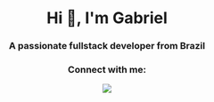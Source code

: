 <h1 align="center">Hi 👋, I'm Gabriel</h1>
<h3 align="center">A passionate fullstack developer from Brazil</h3>

<h3 align="center">Connect with me:</h3>
<p align="center">
  <a href="https://www.linkedin.com/in/gabriel-brum-158703199/" target="_blank">
    <img src="https://img.shields.io/badge/-LinkedIn-%230077B5?style=for-the-badge&logo=linkedin&logoColor=white" target="_blank">
  </a>
</p>
